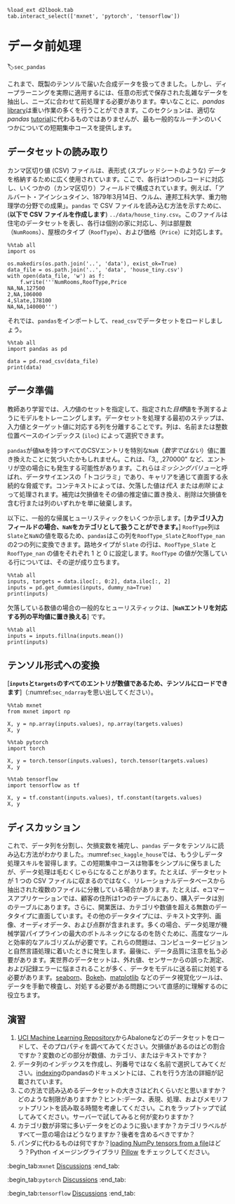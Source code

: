 ```{.python .input}
%load_ext d2lbook.tab
tab.interact_select(['mxnet', 'pytorch', 'tensorflow'])
```

# データ前処理
:label:`sec_pandas`

これまで、既製のテンソルで届いた合成データを扱ってきました。しかし、ディープラーニングを実際に適用するには、任意の形式で保存された乱雑なデータを抽出し、ニーズに合わせて前処理する必要があります。幸いなことに、*pandas* [library](https://pandas.pydata.org/)は重い作業の多くを行うことができます。このセクションは、適切な*pandas* [tutorial](https://pandas.pydata.org/pandas-docs/stable/user_guide/10min.html)に代わるものではありませんが、最も一般的なルーチンのいくつかについての短期集中コースを提供します。 

## データセットの読み取り

カンマ区切り値 (CSV) ファイルは、表形式 (スプレッドシートのような) データを格納するために広く使用されています。ここで、各行は1つのレコードに対応し、いくつかの（カンマ区切り）フィールドで構成されています。例えば、「アルバート・アインシュタイン、1879年3月14日、ウルム、連邦工科大学、重力物理学の分野での成果」。`pandas` で CSV ファイルを読み込む方法を示すために、(**以下で CSV ファイルを作成します**) `../data/house_tiny.csv`。このファイルは住宅のデータセットを表し、各行は個別の家に対応し、列は部屋数（`NumRooms`）、屋根のタイプ（`RoofType`）、および価格（`Price`）に対応します。

```{.python .input}
%%tab all
import os

os.makedirs(os.path.join('..', 'data'), exist_ok=True)
data_file = os.path.join('..', 'data', 'house_tiny.csv')
with open(data_file, 'w') as f:
    f.write('''NumRooms,RoofType,Price
NA,NA,127500
2,NA,106000
4,Slate,178100
NA,NA,140000''')
```

それでは、`pandas`をインポートして、`read_csv`でデータセットをロードしましょう。

```{.python .input}
%%tab all
import pandas as pd

data = pd.read_csv(data_file)
print(data)
```

## データ準備

教師あり学習では、*入力*値のセットを指定して、指定された*目標*値を予測するようにモデルをトレーニングします。データセットを処理する最初のステップは、入力値とターゲット値に対応する列を分離することです。列は、名前または整数位置ベースのインデックス (`iloc`) によって選択できます。 

`pandas`が値`NA`を持つすべてのCSVエントリを特別な`NaN`（*数字ではない*）値に置き換えたことに気づいたかもしれません。これは、「3,, ,270000" など、エントリが空の場合にも発生する可能性があります。これらは*ミッシングバリュー*と呼ばれ、データサイエンスの「トコジラミ」であり、キャリアを通じて直面する永続的な脅威です。コンテキストによっては、欠落した値は*代入* または*削除* によって処理されます。補完は欠損値をその値の推定値に置き換え、削除は欠損値を含む行または列のいずれかを単に破棄します。  

以下に、一般的な帰属ヒューリスティックをいくつか示します。[**カテゴリ入力フィールドの場合、`NaN`をカテゴリとして扱うことができます。**] `RoofType`列は`Slate`と`NaN`の値を取るため、`pandas`はこの列を`RoofType_Slate`と`RoofType_nan`の2つの列に変換できます。路地タイプが `Slate` の行は、`RoofType_Slate` と `RoofType_nan` の値をそれぞれ 1 と 0 に設定します。`RoofType` の値が欠落している行については、その逆が成り立ちます。

```{.python .input}
%%tab all
inputs, targets = data.iloc[:, 0:2], data.iloc[:, 2]
inputs = pd.get_dummies(inputs, dummy_na=True)
print(inputs)
```

欠落している数値の場合の一般的なヒューリスティックは、[**`NaN`エントリを対応する列の平均値に置き換える**] です。

```{.python .input}
%%tab all
inputs = inputs.fillna(inputs.mean())
print(inputs)
```

## テンソル形式への変換

[**`inputs`と`targets`のすべてのエントリが数値であるため、テンソルにロードできます**]（:numref:`sec_ndarray`を思い出してください）。

```{.python .input}
%%tab mxnet
from mxnet import np

X, y = np.array(inputs.values), np.array(targets.values)
X, y
```

```{.python .input}
%%tab pytorch
import torch

X, y = torch.tensor(inputs.values), torch.tensor(targets.values)
X, y
```

```{.python .input}
%%tab tensorflow
import tensorflow as tf

X, y = tf.constant(inputs.values), tf.constant(targets.values)
X, y
```

## ディスカッション

これで、データ列を分割し、欠損変数を補完し、`pandas` データをテンソルに読み込む方法がわかりました。:numref:`sec_kaggle_house`では、もう少しデータ処理スキルを習得します。この短期集中コースは物事をシンプルに保ちましたが、データ処理は毛むくじゃらになることがあります。たとえば、データセットが 1 つの CSV ファイルに収まるのではなく、リレーショナルデータベースから抽出された複数のファイルに分散している場合があります。たとえば、eコマースアプリケーションでは、顧客の住所は1つのテーブルにあり、購入データは別のテーブルにあります。さらに、開業医は、カテゴリや数値を超える無数のデータタイプに直面しています。その他のデータタイプには、テキスト文字列、画像、オーディオデータ、および点群が含まれます。多くの場合、データ処理が機械学習パイプラインの最大のボトルネックになるのを防ぐために、高度なツールと効率的なアルゴリズムが必要です。これらの問題は、コンピュータービジョンと自然言語処理に着いたときに発生します。最後に、データ品質に注意を払う必要があります。実世界のデータセットは、外れ値、センサーからの誤った測定、および記録エラーに悩まされることが多く、データをモデルに送る前に対処する必要があります。[seaborn](https://seaborn.pydata.org/)、[Bokeh](https://docs.bokeh.org/)、[matplotlib](https://matplotlib.org/) などのデータ視覚化ツールは、データを手動で検査し、対処する必要がある問題について直感的に理解するのに役立ちます。 

## 演習

1. [UCI Machine Learning Repository](https://archive.ics.uci.edu/ml/datasets.php)からAbaloneなどのデータセットをロードして、そのプロパティを調べてみてください。欠損値があるのはどの割合ですか？変数のどの部分が数値、カテゴリ、またはテキストですか？
1. データ列のインデックスを作成し、列番号ではなく名前で選択してみてください。[indexing](https://pandas.pydata.org/pandas-docs/stable/user_guide/indexing.html)のpandasのドキュメントには、これを行う方法の詳細が記載されています。
1. この方法で読み込めるデータセットの大きさはどれくらいだと思いますか？どのような制限がありますか？ヒント:データ、表現、処理、およびメモリフットプリントを読み取る時間を考慮してください。これをラップトップで試してみてください。サーバーで試してみると何が変わりますか？ 
1. カテゴリ数が非常に多いデータをどのように扱いますか？カテゴリラベルがすべて一意の場合はどうなりますか？後者を含めるべきですか？
1. パンダに代わるものは何ですか？[loading NumPy tensors from a file](https://numpy.org/doc/stable/reference/generated/numpy.load.html)はどう？Python イメージングライブラリ [Pillow](https://python-pillow.org/) をチェックしてください。

:begin_tab:`mxnet`
[Discussions](https://discuss.d2l.ai/t/28)
:end_tab:

:begin_tab:`pytorch`
[Discussions](https://discuss.d2l.ai/t/29)
:end_tab:

:begin_tab:`tensorflow`
[Discussions](https://discuss.d2l.ai/t/195)
:end_tab:
